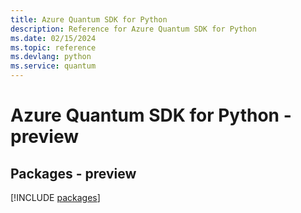 ```yaml
---
title: Azure Quantum SDK for Python
description: Reference for Azure Quantum SDK for Python
ms.date: 02/15/2024
ms.topic: reference
ms.devlang: python
ms.service: quantum
---
```

# Azure Quantum SDK for Python - preview
## Packages - preview
[!INCLUDE [packages](quantum-index.md)]
